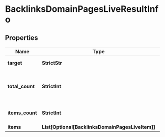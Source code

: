 # BacklinksDomainPagesLiveResultInfo


## Properties

| Name | Type | Description | Notes |
|------------ | ------------- | ------------- | -------------|
**target** | **StrictStr** | target in a POST array |[optional]|
**total_count** | **StrictInt** | total number of relevant items in the database |[optional]|
**items_count** | **StrictInt** | number of items in the items array |[optional]|
**items** | **List[Optional[BacklinksDomainPagesLiveItem]]** | items array |[optional]|